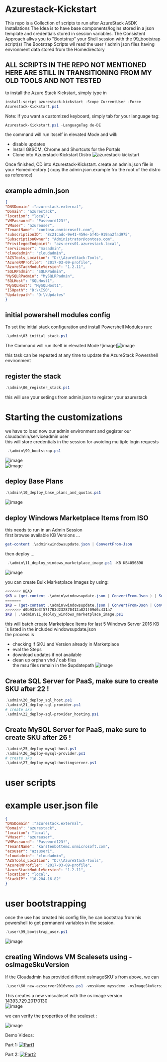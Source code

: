 # Azurestack-Kickstart

This repo is a Collection of scripts to run after AzureStack ASDK Installations 
The Idea is to have base components/logins stored in a json template and credentials stored in session variables.
The Consistent Approach allws you to "Bootstrap" your Shell session with the 99_bootstrap script(s)
The Bootstrap Scripts wll read the user / admin json files having envronment data stored from the Homedirectory
## ALL SCRIPTS IN THE REPO NOT MENTIONED HERE ARE STILL IN TRANSITIONING FROM MY OLD TOOLS AND NOT TESTED
to install the Azure Stack Kickstart, simply type in 
```Powershell
install-script azurestack-kickstart -Scope CurrentUser -Force
Azurestack-Kickstart.ps1
```
Note: If you want a customized keyboard, simply tab for your language tag:
```Powershell
Azurestack-Kickstart.ps1 -LanguageTag de-DE
```  
the command will run itsself in elevated Mode and will:  
   - disable updates
   - Install GitSCM, Chrome and Shortcuts for the Portals
   - Clone into Azuerstack-Kickstart Distro
![azurestack-kickstart](https://user-images.githubusercontent.com/8255007/34120361-abf1a93e-e425-11e7-827e-98fceb33c8f3.gif)  

Once finished, CD into Azurestack-Kickstart.
create an admin.json file in your Homedirectory ( copy the admin.json.example fro the root of the distro as reference)


## example admin.json
```json
{
"DNSDomain" :"azurestack.external",
"Domain": "azurestack",
"location": "local",
"VMPassword": "Password123!",
"VMuser": "azureuser",
"TenantName": "contoso.onmicrosoft.com",
"subscriptionID": "8c21cadc-9e41-459e-bf4b-919aa2fad975",
"SubscriptionOwner": "Administrator@contoso.com", 
"PrivilegedEndpoint": "azs-ercs01.azurestack.local",
"serviceuser": "masadmin",
"cloudadmin": "cloudadmin",
"AZSTools_Location": "D:\\AzureStack-Tools",
"AzureRMProfile": "2017-03-09-profile",
"AzureSTackModuleVersion": "1.2.11",
"SQLRPadmin": "SQLRPadmin",
"MySQLRPadmin": "MySQLRPadmin",
"SQLHost": "SQLHost1",
"MySQLHost": "MySQLHost1",
"ISOpath": "D:\\ISO",
"Updatepath": "D:\\Updates"
}
```


## initial powershell modules config

To set the initial stack configuration and install Powershell Modules run:
```Powershell
.\admin\03_initial_stack.ps1
```
The Command will run itself in elevated Mode
![image]![image](https://user-images.githubusercontent.com/8255007/33956253-4c7f325e-e03e-11e7-8bc9-86c480d74424.png)

this task can be repeated at any time to update the AzureStack Powershell environment

## register the stack
```Powershell
.\admin\06_register_stack.ps1
```
this will use your setiings from admin.json to register your azurestack


# Starting the customizations

we have to load now our admin environment and gegister our cloudadmin/serviceadmin user   
this will store credentials in the session for avoiding multiple login requests 
```Powershell
 .\admin\99_bootstrap.ps1
```  
![image](https://user-images.githubusercontent.com/8255007/33956638-7bd6c8d6-e03f-11e7-88b0-2293a6dd66bb.png)  
![image](https://user-images.githubusercontent.com/8255007/33956656-84f953b6-e03f-11e7-9018-27266d2a0ae6.png)  

## deploy Base Plans

```Powershell
.\admin\10_deploy_base_plans_and_quotas.ps1 
```  
![image](https://user-images.githubusercontent.com/8255007/33957262-636e5f0a-e041-11e7-8c36-05a15bf939d8.png)  

## deploy Windows Marketplace Items from ISO
this needs to run in an Admin Session    
first browse available KB Versions ...  
```Powershell
get-content .\admin\windowsupdate.json | ConvertFrom-Json
```
then deploy ...  
```Powershell
 .\admin\11_deploy_windows_marketplace_image.ps1 -KB KB4056890
```
![image](https://user-images.githubusercontent.com/8255007/33983160-65a941c8-e0b3-11e7-8bb2-8200074af068.png)  

you can create Bulk Marketplace Images by using:
```Powershell
<<<<<<< HEAD
$KB = (get-content .\admin\windowsupdate.json | ConvertFrom-Json ) | Sort-Object  -Property Date | Select-Object KB | Where-Object KB -ne ""
=======
$KB = (get-content .\admin\windowsupdate.json | ConvertFrom-Json | ConvertFrom-Json) | Sort-Object -Property Date | Select-Object KB -Last 5 | Where-Object KB -ne ""
>>>>>>> d0b931e3f57f703d232870412a821f09d6c431a7
$KB | .\admin\11_deploy_windows_marketplace_image.ps1 
```
this will batch create Marketplace Items for last 5 Windows Server 2016 KB´s listed in the included windowsupdate.json   
the process is 
- checking if SKU and Version already in Marketplace
- eval the Steps
- download updates if not available
- clean up orphan vhd / cab files  
the msu files remain in the $updatepath
![image](https://user-images.githubusercontent.com/8255007/34832779-1c0dc308-f6ee-11e7-8ffd-d904b6a062c9.png)


## Create SQL Server for PaaS, make sure to create SKU after 22 !
```Powershell
.\admin\20_deploy_sql_host.ps1
.\admin\21_deploy-sql-provider.ps1
# create sku
.\admin\22_deploy-sql-provider_hosting.ps1
```

## Create MySQL Server for PaaS, make sure to create SKU after 26 !
```Powershell
.\admin\25_deploy-mysql-host.ps1
.\admin\26_deploy-mysql-provider.ps1
# creste sku
.\admin\27_deploy-mysql-hostingserver.ps1
```


# user scripts
# example user.json file
```json
{
"DNSDomain" :"azurestack.external",
"Domain": "azurestack",
"location": "local",
"VMuser": "azureuser",
"VMPassword": "Password123!",
"TenantName": "karstenbottemc.onmicrosoft.com",
"azsuser": "azsuser1",
"cloudadmin": "cloudadmin",
"AZSTools_Location": "D:\\AzureStack-Tools",
"AzureRMProfile": "2017-03-09-profile",
"AzureStackModuleVersion": "1.2.11",
"location": "local",
"StackIP": "10.204.16.82"
}
```
# user bootstrapping   
once the use has created his config file, he can bootstrap from his powershell to get permanent variables in the session.  
```Powershell
.\user\99_bootstrap_user.ps1
```
![image](https://user-images.githubusercontent.com/8255007/34080665-12e337dc-e342-11e7-9c41-d68fb3b972c3.png)  


## creating Windows VM Scalesets using  -osImageSkuVersion
If the Cloudadmin has provided differnt osImageSKU´s from above, we can   
```Powershell  
.\user\60_new-azsserver2016vmss.ps1 -vmssName myssdemo -osImageSkuVersion 14393.729.20170130
```  
This creates a new vmscaleset with the os image version 14393.729.20170130  
![image](https://user-images.githubusercontent.com/8255007/34080434-3c129e4e-e33e-11e7-97ee-03fd66bccd4f.png)  

we can verify the properties of the scaleset :  

![image](https://user-images.githubusercontent.com/8255007/34080443-7a25f834-e33e-11e7-8923-af75dc42ae5a.png)  


Demo Videos:

Part 1:
[![Part1](https://img.youtube.com/vi/PpLDetrMJks/0.jpg)](https://youtu.be/PpLDetrMJks "Part 1")  

Part 2:
[![Part2](https://img.youtube.com/vi/kpOEw1ylnpU/0.jpg)](https://youtu.be/kpOEw1ylnpU "Part 2")  




